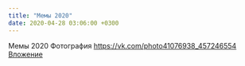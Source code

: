 ```yaml
---
title: "Мемы 2020"
date: 2020-04-28 03:06:00 +0300
---
```


Мемы 2020
Фотография
<a class="vk-attach" href="https://vk.com/photo41076938_457246554">https://vk.com/photo41076938_457246554</a>
<a class="vk-attach" href="https://vk.com/photo41076938_457246554">Вложение</a>
